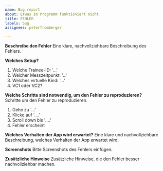 ```yaml
---
name: Bug report
about: Etwas im Programm funktioniert nicht
title: FEHLER
labels: bug
assignees: peterfromberger

---
```


**Beschreibe den Fehler**
Eine klare, nachvollziehbare Beschreibung des Fehlers.

**Welches Setup?**
1. Welche Trainee-ID: '...'
2. Welcher Messzeitpunkt: '...'
3. Welches virtuelle Kind: '...'
4. VC1 oder VC2?

**Welche Schritte sind notwendig, um den Fehler zu reproduzieren?**
Schritte um den Fehler zu reproduzieren:
1. Gehe zu '...'
2. Klicke auf '....'
3. Scroll down bis '....'
4. Fehler erscheint

**Welches Verhalten der App wird erwartet?**
Eine klare und nachvollziehbare Beschreibung, welches Verhalten der App erwartet wird.

**Screenshots**
Bitte Screenshots des Fehlers einfügen.

**Zusätzliche Hinweise**
Zusätzliche Hinweise, die den Fehler besser nachvollziehbar machen.
